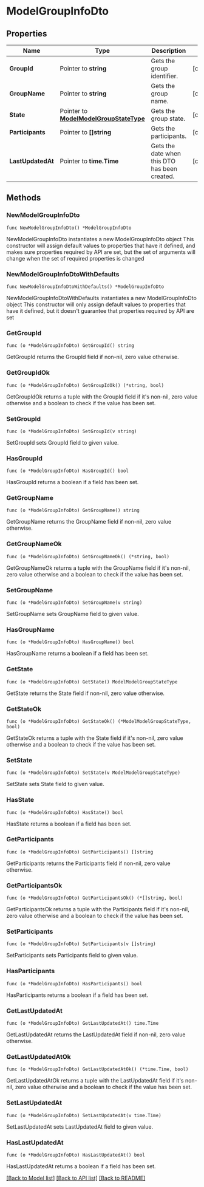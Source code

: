 # ModelGroupInfoDto

## Properties

Name | Type | Description | Notes
------------ | ------------- | ------------- | -------------
**GroupId** | Pointer to **string** | Gets the group identifier. | [optional] 
**GroupName** | Pointer to **string** | Gets the group name. | [optional] 
**State** | Pointer to [**ModelModelGroupStateType**](ModelGroupStateType.md) | Gets the group state. | [optional] 
**Participants** | Pointer to **[]string** | Gets the participants. | [optional] 
**LastUpdatedAt** | Pointer to **time.Time** | Gets the date when this DTO has been created. | [optional] 

## Methods

### NewModelGroupInfoDto

`func NewModelGroupInfoDto() *ModelGroupInfoDto`

NewModelGroupInfoDto instantiates a new ModelGroupInfoDto object
This constructor will assign default values to properties that have it defined,
and makes sure properties required by API are set, but the set of arguments
will change when the set of required properties is changed

### NewModelGroupInfoDtoWithDefaults

`func NewModelGroupInfoDtoWithDefaults() *ModelGroupInfoDto`

NewModelGroupInfoDtoWithDefaults instantiates a new ModelGroupInfoDto object
This constructor will only assign default values to properties that have it defined,
but it doesn't guarantee that properties required by API are set

### GetGroupId

`func (o *ModelGroupInfoDto) GetGroupId() string`

GetGroupId returns the GroupId field if non-nil, zero value otherwise.

### GetGroupIdOk

`func (o *ModelGroupInfoDto) GetGroupIdOk() (*string, bool)`

GetGroupIdOk returns a tuple with the GroupId field if it's non-nil, zero value otherwise
and a boolean to check if the value has been set.

### SetGroupId

`func (o *ModelGroupInfoDto) SetGroupId(v string)`

SetGroupId sets GroupId field to given value.

### HasGroupId

`func (o *ModelGroupInfoDto) HasGroupId() bool`

HasGroupId returns a boolean if a field has been set.

### GetGroupName

`func (o *ModelGroupInfoDto) GetGroupName() string`

GetGroupName returns the GroupName field if non-nil, zero value otherwise.

### GetGroupNameOk

`func (o *ModelGroupInfoDto) GetGroupNameOk() (*string, bool)`

GetGroupNameOk returns a tuple with the GroupName field if it's non-nil, zero value otherwise
and a boolean to check if the value has been set.

### SetGroupName

`func (o *ModelGroupInfoDto) SetGroupName(v string)`

SetGroupName sets GroupName field to given value.

### HasGroupName

`func (o *ModelGroupInfoDto) HasGroupName() bool`

HasGroupName returns a boolean if a field has been set.

### GetState

`func (o *ModelGroupInfoDto) GetState() ModelModelGroupStateType`

GetState returns the State field if non-nil, zero value otherwise.

### GetStateOk

`func (o *ModelGroupInfoDto) GetStateOk() (*ModelModelGroupStateType, bool)`

GetStateOk returns a tuple with the State field if it's non-nil, zero value otherwise
and a boolean to check if the value has been set.

### SetState

`func (o *ModelGroupInfoDto) SetState(v ModelModelGroupStateType)`

SetState sets State field to given value.

### HasState

`func (o *ModelGroupInfoDto) HasState() bool`

HasState returns a boolean if a field has been set.

### GetParticipants

`func (o *ModelGroupInfoDto) GetParticipants() []string`

GetParticipants returns the Participants field if non-nil, zero value otherwise.

### GetParticipantsOk

`func (o *ModelGroupInfoDto) GetParticipantsOk() (*[]string, bool)`

GetParticipantsOk returns a tuple with the Participants field if it's non-nil, zero value otherwise
and a boolean to check if the value has been set.

### SetParticipants

`func (o *ModelGroupInfoDto) SetParticipants(v []string)`

SetParticipants sets Participants field to given value.

### HasParticipants

`func (o *ModelGroupInfoDto) HasParticipants() bool`

HasParticipants returns a boolean if a field has been set.

### GetLastUpdatedAt

`func (o *ModelGroupInfoDto) GetLastUpdatedAt() time.Time`

GetLastUpdatedAt returns the LastUpdatedAt field if non-nil, zero value otherwise.

### GetLastUpdatedAtOk

`func (o *ModelGroupInfoDto) GetLastUpdatedAtOk() (*time.Time, bool)`

GetLastUpdatedAtOk returns a tuple with the LastUpdatedAt field if it's non-nil, zero value otherwise
and a boolean to check if the value has been set.

### SetLastUpdatedAt

`func (o *ModelGroupInfoDto) SetLastUpdatedAt(v time.Time)`

SetLastUpdatedAt sets LastUpdatedAt field to given value.

### HasLastUpdatedAt

`func (o *ModelGroupInfoDto) HasLastUpdatedAt() bool`

HasLastUpdatedAt returns a boolean if a field has been set.


[[Back to Model list]](../README.md#documentation-for-models) [[Back to API list]](../README.md#documentation-for-api-endpoints) [[Back to README]](../README.md)


